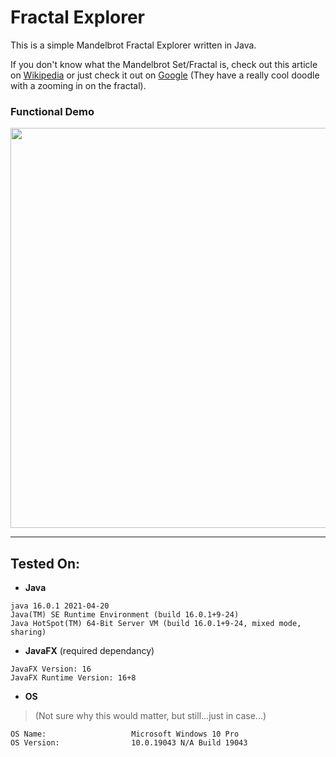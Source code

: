 # Fractal Explorer
This is a simple Mandelbrot Fractal Explorer written in Java.

If you don't know what the Mandelbrot Set/Fractal is, check out this article on [Wikipedia](https://en.wikipedia.org/wiki/Mandelbrot_set) or just check it out on [Google](https://www.google.com/search?q=mandelbrot+fractals) (They have a really cool doodle with a zooming in on the fractal).

### Functional Demo
<img src="https://github.com/mdmubin/fractal-explorer/blob/master/Demo/explorer-demo.gif" width="920" height="640"/>


---

## Tested On:
* **Java**
```
java 16.0.1 2021-04-20
Java(TM) SE Runtime Environment (build 16.0.1+9-24)
Java HotSpot(TM) 64-Bit Server VM (build 16.0.1+9-24, mixed mode, sharing)
```
* **JavaFX** (required dependancy)
```
JavaFX Version: 16
JavaFX Runtime Version: 16+8
```
* **OS** 
> (Not sure why this would matter, but still...just in case...)
```
OS Name:                   Microsoft Windows 10 Pro
OS Version:                10.0.19043 N/A Build 19043
```
